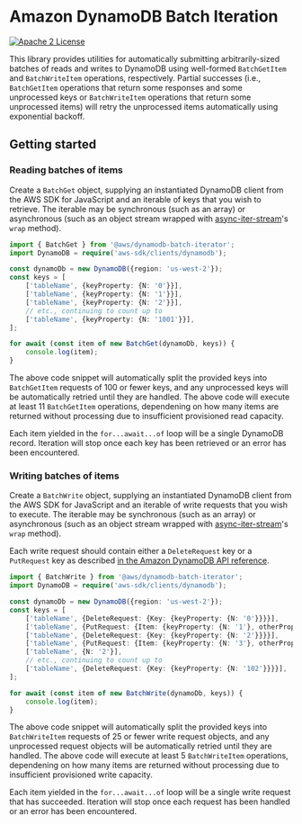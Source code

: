 # Amazon DynamoDB Batch Iteration

[![Apache 2 License](https://img.shields.io/github/license/awslabs/dynamodb-data-mapper-js.svg?style=flat)](http://aws.amazon.com/apache-2-0/)

This library provides utilities for automatically submitting arbitrarily-sized
batches of reads and writes to DynamoDB using well-formed `BatchGetItem` and
`BatchWriteItem` operations, respectively. Partial successes (i.e.,
`BatchGetItem` operations that return some responses and some unprocessed keys
or `BatchWriteItem` operations that return some unprocessed items) will retry
the unprocessed items automatically using exponential backoff.

## Getting started

### Reading batches of items

Create a `BatchGet` object, supplying an instantiated DynamoDB client from the
AWS SDK for JavaScript and an iterable of keys that you wish to retrieve. The
iterable may be synchronous (such as an array) or asynchronous (such as an
object stream wrapped with [async-iter-stream](https://github.com/calvinmetcalf/async-iter-stream)'s
`wrap` method).

```typescript
import { BatchGet } from '@aws/dynamodb-batch-iterator';
import DynamoDB = require('aws-sdk/clients/dynamodb');

const dynamoDb = new DynamoDB({region: 'us-west-2'});
const keys = [
    ['tableName', {keyProperty: {N: '0'}}],
    ['tableName', {keyProperty: {N: '1'}}],
    ['tableName', {keyProperty: {N: '2'}}],
    // etc., continuing to count up to
    ['tableName', {keyProperty: {N: '1001'}}],
];

for await (const item of new BatchGet(dynamoDb, keys)) {
    console.log(item);
}
```

The above code snippet will automatically split the provided keys into
`BatchGetItem` requests of 100 or fewer keys, and any unprocessed keys will be
automatically retried until they are handled. The above code will execute at
least 11 `BatchGetItem` operations, dependening on how many items are returned
without processing due to insufficient provisioned read capacity.

Each item yielded in the `for...await...of` loop will be a single DynamoDB
record. Iteration will stop once each key has been retrieved or an error has
been encountered.

### Writing batches of items

Create a `BatchWrite` object, supplying an instantiated DynamoDB client from the
AWS SDK for JavaScript and an iterable of write requests that you wish to
execute. The iterable may be synchronous (such as an array) or asynchronous
(such as an object stream wrapped with [async-iter-stream](https://github.com/calvinmetcalf/async-iter-stream)'s
`wrap` method).

Each write request should contain either a `DeleteRequest` key or a `PutRequest`
key as described [in the Amazon DynamoDB API reference](http://docs.aws.amazon.com/amazondynamodb/latest/APIReference/API_WriteRequest.html#DDB-Type-WriteRequest-DeleteRequest).

```typescript
import { BatchWrite } from '@aws/dynamodb-batch-iterator';
import DynamoDB = require('aws-sdk/clients/dynamodb');

const dynamoDb = new DynamoDB({region: 'us-west-2'});
const keys = [
    ['tableName', {DeleteRequest: {Key: {keyProperty: {N: '0'}}}}],
    ['tableName', {PutRequest: {Item: {keyProperty: {N: '1'}, otherProperty: {BOOL: false}}}}],
    ['tableName', {DeleteRequest: {Key: {keyProperty: {N: '2'}}}}],
    ['tableName', {PutRequest: {Item: {keyProperty: {N: '3'}, otherProperty: {BOOL: false}}}}],
    ['tableName', {N: '2'}],
    // etc., continuing to count up to
    ['tableName', {DeleteRequest: {Key: {keyProperty: {N: '102'}}}}],
];

for await (const item of new BatchWrite(dynamoDb, keys)) {
    console.log(item);
}
```

The above code snippet will automatically split the provided keys into
`BatchWriteItem` requests of 25 or fewer write request objects, and any
unprocessed request objects will be automatically retried until they are
handled. The above code will execute at least 5 `BatchWriteItem` operations,
dependening on how many items are returned without processing due to
insufficient provisioned write capacity.

Each item yielded in the `for...await...of` loop will be a single write request
that has succeeded. Iteration will stop once each request has been handled or an
error has been encountered.
